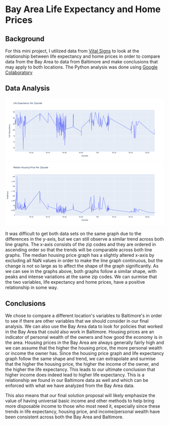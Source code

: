 # Bay Area Life Expectancy and Home Prices

## Background

For this mini project, I utilized data from [Vital Signs](https://www.vitalsigns.mtc.ca.gov/) to look at the relationship between life expectancy and home prices in order to compare data from the Bay Area to data from Baltimore and make conclusions that may apply to both locations.  The Python analysis was done using [Google Colaboratory](https://colab.research.google.com/drive/1KT8PqIWHXRi1efLAUb14II2gYjyA7u9T?usp=sharing)

## Data Analysis

![alt text](https://github.com/angelali1479/bay-area-life-expectancy-and-home-prices/blob/main/life%20expectancy.png)
![alt text](https://github.com/angelali1479/bay-area-life-expectancy-and-home-prices/blob/main/median%20housing%20price.png)

It was difficult to get both data sets on the same graph due to the differences in the y-axis, but we can still observe a similar trend across both line graphs. The x-axis consists of the zip codes and they are ordered in ascending order so that the trends will be comparable across both line graphs. The median housing price graph has a slightly altered x-axis by excluding all NaN values in order to make the line graph continuous, but the change is not so large as to affect the shape of the graph significantly. As we can see in the graphs above, both graphs follow a similar shape, with peaks and intense variations at the same zip codes. We can surmise that the two variables, life expectancy and home prices, have a positive relationship in some way.

## Conclusions

We chose to compare a different location's variables to Baltimore's in order to see if there are other variables that we should consider in our final analysis. We can also use the Bay Area data to look for policies that worked in the Bay Area that could also work in Baltimore. Housing prices are an indicator of personal wealth of the owners and how good the economy is in the area. Housing prices in the Bay Area are always generally fairly high and we can assume that the higher the housing price, the more personal wealth or income the owner has. Since the housing price graph and life expectancy graph follow the same shape and trend, we can extrapolate and surmise that the higher the housing price, the higher the income of the owner, and the higher the life expectancy. This leads to our ultimate conclusion that higher income does indeed lead to higher life expectancy. This is a relationship we found in our Baltimore data as well and which can be enforced with what we have analyzed from the Bay Area data.

This also means that our final solution proposal will likely emphasize the value of having universal basic income and other methods to help bring more disposable income to those who most need it, especially since these trends in life expectancy, housing price, and income/personal wealth have been consistent across both the Bay Area and Baltimore.
